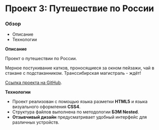 # Проект 3: Путешествие по России

### Обзор
* Описание
* Технологии

**Описание**

Проект о путешествии по России.

Мерное постукивание катков, проносящиеся за окном пейзажи, чай в стакане с подстаканником. Транссибирская магистраль - ждёт!

[Ссылка проекта на GitHub](https://evgeny-proskurnikov.github.io/russian-travel/index.html).

**Технологии**

* Проект реализован с помощью языка разметки **HTML5** и языка визуального оформления **CSS4**.
* Структура файлов выполнена по методологии **БЭМ Nested**.
* **Отзывчивый дизайн** предусматривает удобный интерфейс для различных устройств.
